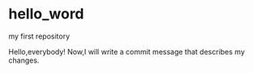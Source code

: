 # hello_word
my first repository

Hello,everybody!
   Now,I will write a commit message that describes my changes.
